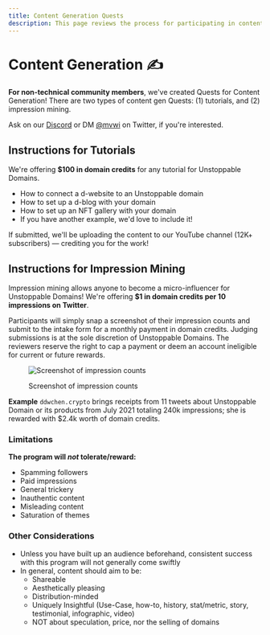 ```yaml
---
title: Content Generation Quests
description: This page reviews the process for participating in content generation quests with Unstoppable Domains.
---
```


# Content Generation ✍️

**For non-technical community members**, we've created Quests for Content Generation! There are two types of content gen Quests: (1) tutorials, and (2) impression mining.

Ask on our [Discord](https://discord.com/invite/b6ZVxSZ9Hn) or DM [@mvwi](https://twitter.com/mvwi) on Twitter, if you're interested.

## Instructions for Tutorials

We're offering **$100 in domain credits** for any tutorial for Unstoppable Domains.

- How to connect a d-website to an Unstoppable domain
- How to set up a d-blog with your domain
- How to set up an NFT gallery with your domain
- If you have another example, we'd love to include it!

If submitted, we'll be uploading the content to our YouTube channel (12K+ subscribers) — crediting you for the work!

## Instructions for Impression Mining
    
Impression mining allows anyone to become a micro-influencer for Unstoppable Domains! We're offering **$1 in domain credits per 10 impressions on Twitter**.

Participants will simply snap a screenshot of their impression counts and submit to the intake form for a monthly payment in domain credits. Judging submissions is at the sole discretion of Unstoppable Domains. The reviewers reserve the right to cap a payment or deem an account ineligible for current or future rewards.

<figure>

![Screenshot of impression counts](/images/quest-impression-mining.png)
	
<figcaption>Screenshot of impression counts</figcaption>
</figure>

**Example**
`ddwchen.crypto` brings receipts from 11 tweets about Unstoppable Domain or its products from July 2021 totaling 240k impressions; she is rewarded with $2.4k worth of domain credits.

### Limitations

**The program will *not* tolerate/reward:**

- Spamming followers
- Paid impressions
- General trickery
- Inauthentic content
- Misleading content
- Saturation of themes

### Other Considerations

- Unless you have built up an audience beforehand, consistent success with this program will not generally come swiftly
- In general, content should aim to be:
    - Shareable
    - Aesthetically pleasing
    - Distribution-minded
    - Uniquely Insightful (Use-Case, how-to, history, stat/metric, story, testimonial, infographic, video)
    - NOT about speculation, price, nor the selling of domains